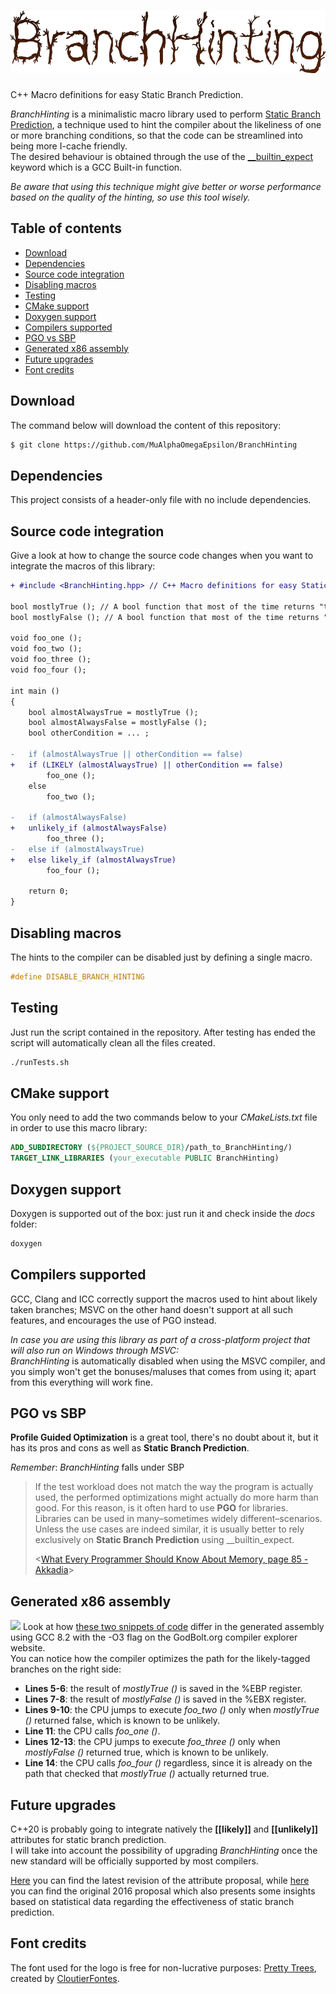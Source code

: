 # <img src="./images/BranchHinting.png" height="100" alt="BranchHinting"> 
C++ Macro definitions for easy Static Branch Prediction.

*BranchHinting* is a minimalistic macro library used to perform [Static Branch Prediction](https://en.wikipedia.org/wiki/Branch_predictor#Static_branch_prediction), a technique used to hint the compiler about the likeliness of one or more branching conditions, so that the code can be streamlined into being more I-cache friendly. <br>
The desired behaviour is obtained through the use of the [__builtin_expect](https://gcc.gnu.org/onlinedocs/gcc/Other-Builtins.html#index-_005f_005fbuiltin_005fexpect) keyword which is a GCC Built-in function.

*Be aware that using this technique might give better or worse performance based on the quality of the hinting, so use this tool wisely.*

## Table of contents
- [Download](#Download)
- [Dependencies](#Dependencies)
- [Source code integration](#Source-code-integration)
- [Disabling macros](#Disabling-macros)
- [Testing](#Testing)
- [CMake support](#CMake-support)
- [Doxygen support](#Doxygen-support)
- [Compilers supported](#Compilers-supported)
- [PGO vs SBP](#PGO-vs-SBP)
- [Generated x86 assembly](#Generated-x86-assembly)
- [Future upgrades](#Future-upgrades)
- [Font credits](#Font-credits)

## Download
The command below will download the content of this repository:
```bash
$ git clone https://github.com/MuAlphaOmegaEpsilon/BranchHinting
```

## Dependencies
This project consists of a header-only file with no include dependencies.

## Source code integration
Give a look at how to change the source code changes when you want to integrate the macros of this library:
```diff
+ #include <BranchHinting.hpp> // C++ Macro definitions for easy Static Branch Prediction.

bool mostlyTrue (); // A bool function that most of the time returns "true"
bool mostlyFalse (); // A bool function that most of the time returns "false"

void foo_one ();
void foo_two ();
void foo_three ();
void foo_four ();

int main ()
{
    bool almostAlwaysTrue = mostlyTrue ();
    bool almostAlwaysFalse = mostlyFalse ();
    bool otherCondition = ... ;

-   if (almostAlwaysTrue || otherCondition == false)
+   if (LIKELY (almostAlwaysTrue) || otherCondition == false)
        foo_one ();
    else
        foo_two ();

-   if (almostAlwaysFalse)
+   unlikely_if (almostAlwaysFalse)
        foo_three ();
-   else if (almostAlwaysTrue)
+   else likely_if (almostAlwaysTrue)
        foo_four ();

    return 0;
}
```

## Disabling macros
The hints to the compiler can be disabled just by defining a single macro.
```cpp
#define DISABLE_BRANCH_HINTING
```

## Testing
Just run the script contained in the repository. After testing has ended the script will automatically clean all the files created.
```bash
./runTests.sh
```

## CMake support
You only need to add the two commands below to your *CMakeLists.txt* file in order to use this macro library:
```cmake
ADD_SUBDIRECTORY (${PROJECT_SOURCE_DIR}/path_to_BranchHinting/)	
TARGET_LINK_LIBRARIES (your_executable PUBLIC BranchHinting)	
```

## Doxygen support
Doxygen is supported out of the box: just run it and check inside the *docs* folder:
```bash
doxygen
```

## Compilers supported
GCC, Clang and ICC correctly support the macros used to hint about likely taken branches; MSVC on the other hand doesn't support at all such features, and encourages the use of PGO instead.

*In case you are using this library as part of a cross-platform project that will also run on Windows through MSVC:* <br>
*BranchHinting* is automatically disabled when using the MSVC compiler, and you simply won't get the bonuses/maluses that comes from using it; apart from this everything will work fine.

## PGO vs SBP
**Profile Guided Optimization** is a great tool, there's no doubt about it, but it has its pros and cons as well as **Static Branch Prediction**.

*Remember*: *BranchHinting* falls under SBP

> If the test workload does not match the way the program is actually used, the performed optimizations might actually do more harm than good. For this reason, is it often hard to use **PGO** for libraries. Libraries can be used in many–sometimes widely different–scenarios. Unless the use cases are indeed similar, it is usually better to rely exclusively on **Static Branch Prediction** using __builtin_expect. 
> 
> <[What Every Programmer Should Know About Memory, page 85 - Akkadia](https://www.akkadia.org/drepper/cpumemory.pdf)>

## Generated x86 assembly
![](https://user-images.githubusercontent.com/26225010/47092694-d8f08900-d227-11e8-89c5-9c7546607182.png) 
Look at how [these two snippets of code](https://godbolt.org/z/9nVBgW) differ in the generated assembly using GCC 8.2 with the -O3 flag on the GodBolt.org compiler explorer website. <br>
You can notice how the compiler optimizes the path for the likely-tagged branches on the right side:
* **Lines 5-6**: the result of *mostlyTrue ()* is saved in the %EBP register.
* **Lines 7-8**: the result of *mostlyFalse ()* is saved in the %EBX register.
* **Lines 9-10**: the CPU jumps to execute *foo_two ()* only when *mostlyTrue ()* returned false, which is known to be unlikely.
* **Line 11**: the CPU calls *foo_one ()*.
* **Lines 12-13**: the CPU jumps to execute *foo_three ()* only when *mostlyFalse ()* returned true, which is known to be unlikely.
* **Line 14**: the CPU calls *foo_four ()* regardless, since it is already on the path that checked that *mostlyTrue ()* actually returned true. 

## Future upgrades
C++20 is probably going to integrate natively the **[[likely]]** and **[[unlikely]]** attributes for static branch prediction. <br>
I will take into account the possibility of upgrading *BranchHinting* once the new standard will be officially supported by most compilers.

[Here](http://www.open-std.org/jtc1/sc22/wg21/docs/papers/2018/p0479r5.html) you can find the latest revision of 
the attribute proposal, while [here](http://www.open-std.org/jtc1/sc22/wg21/docs/papers/2016/p0479r0.html) you can find the original 2016 proposal which also presents some insights based on statistical data regarding the effectiveness of static branch prediction. 

## Font credits
The font used for the logo is free for non-lucrative purposes: [Pretty Trees](https://www.dafont.com/it/cf-pretty-trees.font), created by [CloutierFontes](http://www.cloutierfontes.ca/).
